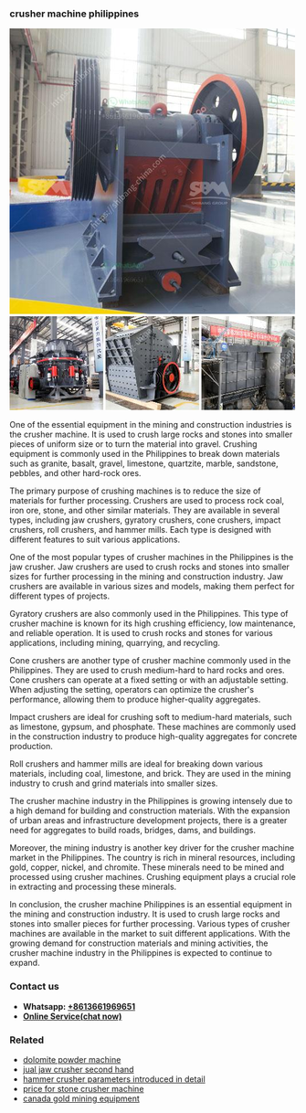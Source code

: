 <h3>crusher machine philippines</h3><img src='1708589403.jpg' alt=''><p>One of the essential equipment in the mining and construction industries is the crusher machine. It is used to crush large rocks and stones into smaller pieces of uniform size or to turn the material into gravel. Crushing equipment is commonly used in the Philippines to break down materials such as granite, basalt, gravel, limestone, quartzite, marble, sandstone, pebbles, and other hard-rock ores.</p><p>The primary purpose of crushing machines is to reduce the size of materials for further processing. Crushers are used to process rock coal, iron ore, stone, and other similar materials. They are available in several types, including jaw crushers, gyratory crushers, cone crushers, impact crushers, roll crushers, and hammer mills. Each type is designed with different features to suit various applications.</p><p>One of the most popular types of crusher machines in the Philippines is the jaw crusher. Jaw crushers are used to crush rocks and stones into smaller sizes for further processing in the mining and construction industry. Jaw crushers are available in various sizes and models, making them perfect for different types of projects.</p><p>Gyratory crushers are also commonly used in the Philippines. This type of crusher machine is known for its high crushing efficiency, low maintenance, and reliable operation. It is used to crush rocks and stones for various applications, including mining, quarrying, and recycling.</p><p>Cone crushers are another type of crusher machine commonly used in the Philippines. They are used to crush medium-hard to hard rocks and ores. Cone crushers can operate at a fixed setting or with an adjustable setting. When adjusting the setting, operators can optimize the crusher's performance, allowing them to produce higher-quality aggregates.</p><p>Impact crushers are ideal for crushing soft to medium-hard materials, such as limestone, gypsum, and phosphate. These machines are commonly used in the construction industry to produce high-quality aggregates for concrete production.</p><p>Roll crushers and hammer mills are ideal for breaking down various materials, including coal, limestone, and brick. They are used in the mining industry to crush and grind materials into smaller sizes.</p><p>The crusher machine industry in the Philippines is growing intensely due to a high demand for building and construction materials. With the expansion of urban areas and infrastructure development projects, there is a greater need for aggregates to build roads, bridges, dams, and buildings.</p><p>Moreover, the mining industry is another key driver for the crusher machine market in the Philippines. The country is rich in mineral resources, including gold, copper, nickel, and chromite. These minerals need to be mined and processed using crusher machines. Crushing equipment plays a crucial role in extracting and processing these minerals.</p><p>In conclusion, the crusher machine Philippines is an essential equipment in the mining and construction industry. It is used to crush large rocks and stones into smaller pieces for further processing. Various types of crusher machines are available in the market to suit different applications. With the growing demand for construction materials and mining activities, the crusher machine industry in the Philippines is expected to continue to expand.</p><h3>Contact us</h3><ul><li><strong>Whatsapp:&nbsp;<a href="https://wa.me/8613661969651">+8613661969651</a></strong></li><li><a href="https://swt.shibang-china.com/?git&amp;zhl&amp;crusher machine philippines"><strong>Online Service(chat now)</strong></a></li></ul><h3>Related</h3><ul><li><a href='dolomite powder machine.md'>dolomite powder machine</a></li><li><a href='jual jaw crusher second hand.md'>jual jaw crusher second hand</a></li><li><a href='hammer crusher parameters introduced in detail.md'>hammer crusher parameters introduced in detail</a></li><li><a href='price for stone crusher machine.md'>price for stone crusher machine</a></li><li><a href='canada gold mining equipment.md'>canada gold mining equipment</a></li></ul>